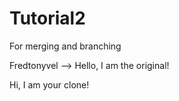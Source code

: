# Tutorial2
For merging and branching

Fredtonyvel --> Hello, I am the original!

Hi, I am your clone!
